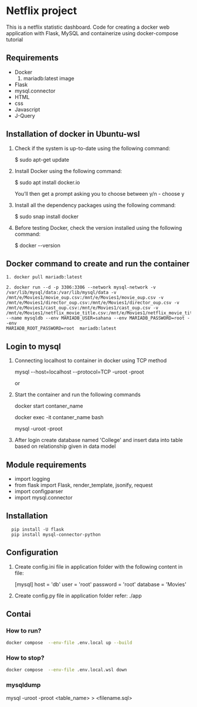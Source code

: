 # Netflix project
This is a netflix statistic dashboard. 
Code for creating a docker web application with Flask, MySQL and containerize using docker-compose tutorial

## Requirements

   - Docker
      1. mariadb:latest image
   - Flask
   - mysql.connector
   - HTML
   - css
   - Javascript
   - J-Query
   

## Installation of docker in Ubuntu-wsl

   1. Check if the system is up-to-date using the following command:

      $ sudo apt-get update

   2. Install Docker using the following command:

      $ sudo apt install docker.io

      You’ll then get a prompt asking you to choose between y/n - choose y

   3. Install all the dependency packages using the following command:

      $ sudo snap install docker

   4. Before testing Docker, check the version installed using the following command:

      $ docker --version



## Docker command to create and run the container

    1. docker pull mariadb:latest

    2. docker run --d -p 3306:3306 --network mysql-network -v /var/lib/mysql/data:/var/lib/mysql/data -v /mnt/e/Movies1/movie_oup.csv:/mnt/e/Movies1/movie_oup.csv -v
    /mnt/e/Movies1/director_oup.csv:/mnt/e/Movies1/director_oup.csv -v /mnt/e/Movies1/cast_oup.csv:/mnt/e/Movies1/cast_oup.csv -v
    /mnt/e/Movies1/netflix_movie_title.csv:/mnt/e/Movies1/netflix_movie_title.csv --name mysqldb --env MARIADB_USER=sahana --env MARIADB_PASSWORD=root --env
    MARIADB_ROOT_PASSWORD=root  mariadb:latest



## Login to mysql

  1. Connecting localhost to container in docker using TCP method

     mysql --host=localhost --protocol=TCP -uroot -proot

     or

  2. Start the container and run the following commands

     docker start contaner_name

     docker exec -it contaner_name bash

     mysql -uroot -proot

  3. After login create database named 'College' and insert data into table based on relationship given in data model
  
  
## Module requirements
  
  - import logging
  - from flask import Flask, render_template, jsonify, request
  - import configparser
  - import mysql.connector

## Installation

      pip install -U flask
      pip install mysql-connector-python
  
## Configuration
   1. Create config.ini file in application folder with the following content in file:
   
      [mysql]
      host = 'db'
      user = 'root'
      password =  'root'
      database = 'Movies'

  2. Create config.py file in  application folder
     refer: ./app
     
## Contai
 
  


### How to run?
```bash
docker compose  --env-file .env.local up --build
```
### How to stop?
```bash
docker compose  --env-file .env.local.wsl down
```

### mysqldump
mysql -uroot -proot <table_name> > <filename.sql>
